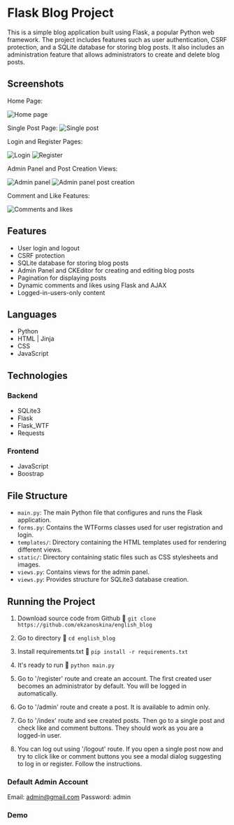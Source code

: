 # Flask Blog Project

This is a simple blog application built using Flask, a popular Python web framework. The project includes features such as user authentication, CSRF protection, and a SQLite database for storing blog posts.
It also includes an administration feature that allows administrators to create and delete blog posts.

## Screenshots

Home Page:

![Home page](screenshots/index.png?raw=true "Posts")

Single Post Page:
![Single post](screenshots/single_post.png?raw=true "Single post")

Login and Register Pages:

![Login](screenshots/login.png?raw=true "Login")
![Register](screenshots/register.png?raw=true "Register")

Admin Panel and Post Creation Views:

![Admin panel](screenshots/admin_panel.png?raw=true "Admin Panel")
![Admin panel post creation](screenshots/admin_panel_post_creation.png?raw=true "Admin Panel post creation")

Comment and Like Features:

![Comments and likes](screenshots/comment_and_like_features.png?raw=true "Comments and likes")


## Features

- User login and logout
- CSRF protection
- SQLite database for storing blog posts
- Admin Panel and CKEditor for creating and editing blog posts
- Pagination for displaying posts 
- Dynamic comments and likes using Flask and AJAX
- Logged-in-users-only content

## Languages

- Python
- HTML | Jinja
- CSS
- JavaScript

## Technologies

### Backend

- SQLite3
- Flask
- Flask_WTF
- Requests

### Frontend

- JavaScript
- Boostrap

## File Structure

- `main.py`: The main Python file that configures and runs the Flask application.
- `forms.py`: Contains the WTForms classes used for user registration and login.
- `templates/`: Directory containing the HTML templates used for rendering different views.
- `static/`: Directory containing static files such as CSS stylesheets and images.
- `views.py`: Contains views for the admin panel.
- `views.py`: Provides structure for SQLite3 database creation.

## Running the Project

1. Download source code from Github 💾
`git clone https://github.com/ekzanoskina/english_blog`

2. Go to directory 📁
`cd english_blog`

3. Install requirements.txt 🔽
`pip install -r requirements.txt`

4. It's ready to run 🎉
`python main.py`

5. Go to '/register' route and create an account. The first created user becomes an administrator by default. You will be logged in automatically.

6. Go to '/admin' route and create a post. It is available to admin only.

7. Go to '/index' route and see created posts. Then go to a single post and check like and comment buttons. They should work as you are a logged-in user.

8. You can log out using '/logout' route. If you open a single post now and try to click like or comment buttons you see a modal dialog suggesting to log in or register. Follow the instructions.

### Default Admin Account

Email: admin@gmail.com
Password: admin

### Demo




